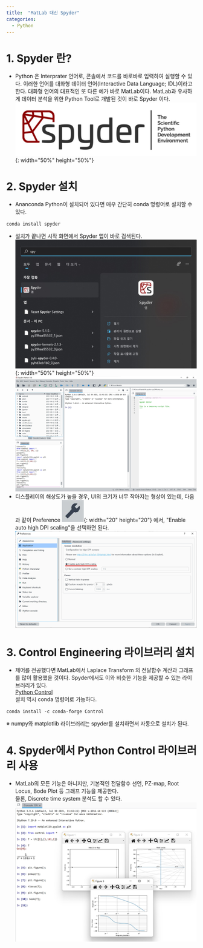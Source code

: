 ```yaml
---
title:  "MatLab 대신 Spyder"
categories:
  - Python
---
```

# 1. Spyder 란?
- Python 은 Interprater 언어로, 콘솔에서 코드를 바로바로 입력하여 실행할 수 있다. 이러한 언어를 대화형 데이터 언어(Interactive Data Language; IDL)이라고 한다. 대화형 언어의 대표적인 또 다른 예가 바로 MatLab이다. MatLab과 유사하게 데이터 분석을 위한 Python Tool로 개발된 것이 바로 Spyder 이다.  
![image](/assets/images/spyder_logo.jpg){: width="50%" height="50%"}


# 2. Spyder 설치
- Ananconda Python이 설치되어 있다면 매우 간단히 conda 명령어로 설치할 수 있다.
```
conda install spyder
```
- 설치가 끝나면 시작 화면에서 Spyder 앱이 바로 검색된다.  
![image](/assets/images/spyder_start.jpg){: width="50%" height="50%"}  
![image](/assets/images/spyder_main.jpg)  
- 디스플레이의 해상도가 높을 경우, UI의 크기가 너무 작아지는 형상이 있는데, 다음과 같이 Preference ![image](/assets/images/spyder_preference.jpg){: width="20" height="20"} 에서, "Enable auto high DPI scaling"을 선택하면 된다.  
![image](/assets/images/spyder_dpi.jpg)


# 3. Control Engineering 라이브러리 설치
- 제어를 전공했다면 MatLab에서 Laplace Transform 의 전달함수 계산과 그래프를 많이 활용했을 것이다. Spyder에서도 이와 비슷한 기능을 제공할 수 있는 라이브러리가 있다.  
[Python Control](https://python-control.readthedocs.io/en/0.9.0/intro.html)  
설치 역시 conda 명령어로 가능하다.  
```
conda install -c conda-forge Control
```  
※ numpy와 matplotlib 라이브러리는 spyder를 설치하면서 자동으로 설치가 된다.


# 4. Spyder에서 Python Control 라이브러리 사용
- MatLab의 모든 기능은 아니지만, 기본적인 전달함수 선언, PZ-map, Root Locus, Bode Plot 등 그래프 기능을 제공한다.  
물론, Discrete time system 분석도 할 수 있다.  
![image](/assets/images/python_control.jpg)
